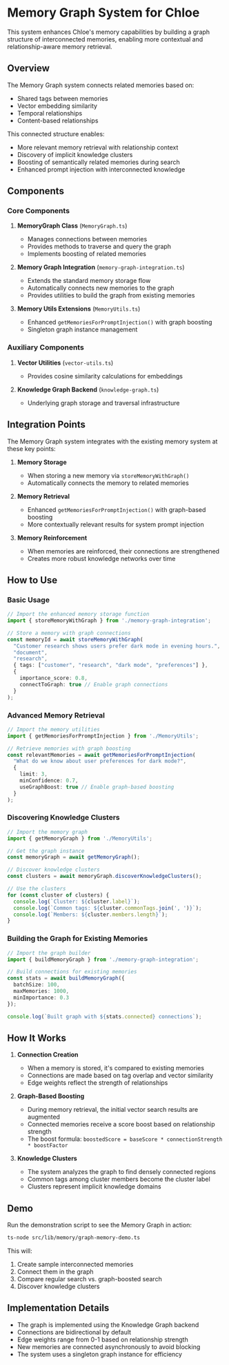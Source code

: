 # Memory Graph System for Chloe

This system enhances Chloe's memory capabilities by building a graph structure of interconnected memories, enabling more contextual and relationship-aware memory retrieval.

## Overview

The Memory Graph system connects related memories based on:
- Shared tags between memories
- Vector embedding similarity
- Temporal relationships
- Content-based relationships

This connected structure enables:
- More relevant memory retrieval with relationship context
- Discovery of implicit knowledge clusters
- Boosting of semantically related memories during search
- Enhanced prompt injection with interconnected knowledge

## Components

### Core Components

1. **MemoryGraph Class** (`MemoryGraph.ts`)
   - Manages connections between memories
   - Provides methods to traverse and query the graph
   - Implements boosting of related memories

2. **Memory Graph Integration** (`memory-graph-integration.ts`)
   - Extends the standard memory storage flow
   - Automatically connects new memories to the graph
   - Provides utilities to build the graph from existing memories

3. **Memory Utils Extensions** (`MemoryUtils.ts`)
   - Enhanced `getMemoriesForPromptInjection()` with graph boosting
   - Singleton graph instance management

### Auxiliary Components

1. **Vector Utilities** (`vector-utils.ts`)
   - Provides cosine similarity calculations for embeddings

2. **Knowledge Graph Backend** (`knowledge-graph.ts`)
   - Underlying graph storage and traversal infrastructure

## Integration Points

The Memory Graph system integrates with the existing memory system at these key points:

1. **Memory Storage**
   - When storing a new memory via `storeMemoryWithGraph()`
   - Automatically connects the memory to related memories

2. **Memory Retrieval**
   - Enhanced `getMemoriesForPromptInjection()` with graph-based boosting
   - More contextually relevant results for system prompt injection

3. **Memory Reinforcement**
   - When memories are reinforced, their connections are strengthened
   - Creates more robust knowledge networks over time

## How to Use

### Basic Usage

```typescript
// Import the enhanced memory storage function
import { storeMemoryWithGraph } from './memory-graph-integration';

// Store a memory with graph connections
const memoryId = await storeMemoryWithGraph(
  "Customer research shows users prefer dark mode in evening hours.",
  "document",
  "research",
  { tags: ["customer", "research", "dark mode", "preferences"] },
  { 
    importance_score: 0.8,
    connectToGraph: true // Enable graph connections
  }
);
```

### Advanced Memory Retrieval

```typescript
// Import the memory utilities
import { getMemoriesForPromptInjection } from './MemoryUtils';

// Retrieve memories with graph boosting
const relevantMemories = await getMemoriesForPromptInjection(
  "What do we know about user preferences for dark mode?",
  {
    limit: 3,
    minConfidence: 0.7,
    useGraphBoost: true // Enable graph-based boosting
  }
);
```

### Discovering Knowledge Clusters

```typescript
// Import the memory graph
import { getMemoryGraph } from './MemoryUtils';

// Get the graph instance
const memoryGraph = await getMemoryGraph();

// Discover knowledge clusters
const clusters = await memoryGraph.discoverKnowledgeClusters();

// Use the clusters
for (const cluster of clusters) {
  console.log(`Cluster: ${cluster.label}`);
  console.log(`Common tags: ${cluster.commonTags.join(', ')}`);
  console.log(`Members: ${cluster.members.length}`);
}
```

### Building the Graph for Existing Memories

```typescript
// Import the graph builder
import { buildMemoryGraph } from './memory-graph-integration';

// Build connections for existing memories
const stats = await buildMemoryGraph({
  batchSize: 100,
  maxMemories: 1000,
  minImportance: 0.3
});

console.log(`Built graph with ${stats.connected} connections`);
```

## How It Works

1. **Connection Creation**
   - When a memory is stored, it's compared to existing memories
   - Connections are made based on tag overlap and vector similarity
   - Edge weights reflect the strength of relationships

2. **Graph-Based Boosting**
   - During memory retrieval, the initial vector search results are augmented
   - Connected memories receive a score boost based on relationship strength
   - The boost formula: `boostedScore = baseScore * connectionStrength * boostFactor`

3. **Knowledge Clusters**
   - The system analyzes the graph to find densely connected regions
   - Common tags among cluster members become the cluster label
   - Clusters represent implicit knowledge domains

## Demo

Run the demonstration script to see the Memory Graph in action:

```bash
ts-node src/lib/memory/graph-memory-demo.ts
```

This will:
1. Create sample interconnected memories
2. Connect them in the graph
3. Compare regular search vs. graph-boosted search
4. Discover knowledge clusters

## Implementation Details

- The graph is implemented using the Knowledge Graph backend
- Connections are bidirectional by default
- Edge weights range from 0-1 based on relationship strength
- New memories are connected asynchronously to avoid blocking
- The system uses a singleton graph instance for efficiency 